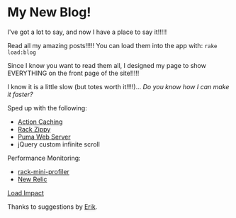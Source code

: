 # My New Blog!

I've got a lot to say, and now I have a place to say it!!!!!

Read all my amazing posts!!!!! You can load them into the app with: `rake load:blog`

Since I know you want to read them all, I designed my page to show EVERYTHING on the front page of the site!!!!!

I know it is a little slow (but totes worth it!!!!)... _Do you know how I can make it faster?_


Sped up with the following:

* [Action Caching](http://railscasts.com/episodes/93-action-caching)
* [Rack Zippy](https://github.com/eliotsykes/rack-zippy)
* [Puma Web Server](https://github.com/puma/puma)
* jQuery custom infinite scroll

Performance Monitoring:

* [rack-mini-profiler](https://github.com/MiniProfiler/rack-mini-profiler)
* [New Relic](http://newrelic.com/)

[Load Impact](http://loadimpact.com/load-test/ivantheterribleblog.herokuapp.com-41148b262d6bd5574523fbe429b40992)



Thanks to suggestions by [Erik](https://github.com/enilsen16).


